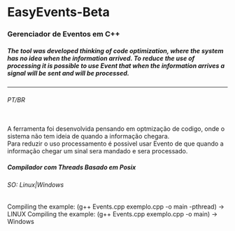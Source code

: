 # EasyEvents-Beta
### Gerenciador de Eventos em C++
##### The tool was developed thinking of code optimization, where the system has no idea when the information arrived. To reduce the use of processing it is possible to use Event that when the information arrives a signal will be sent and will be processed.
__________________________________________________________________________________________________________________________________
###### PT/BR
<br> A ferramenta foi desenvolvida pensando em optmização de codigo, onde o sistema não tem ideia de quando a informação chegara. <br> Para reduzir o uso processamento é possivel usar Evento de que quando a informação chegar um sinal sera mandado e sera processado.
##### Compilador com Threads Basado em Posix
###### SO: Linux|Windows

Compiling the example: (g++ Events.cpp exemplo.cpp -o main -pthread) -> LINUX
Compiling the example: (g++ Events.cpp exemplo.cpp -o main) -> Windows


